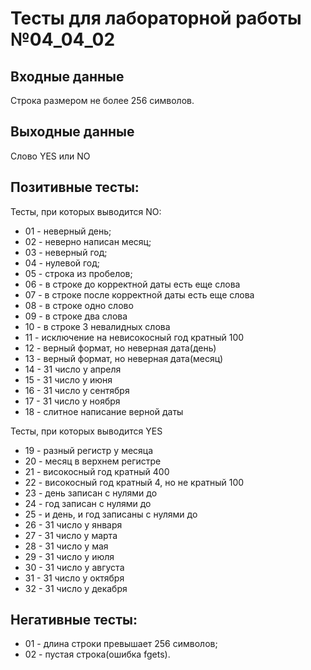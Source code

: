 # Тесты для лабораторной работы №04_04_02

## Входные данные
Строка размером не более 256 символов.

## Выходные данные
Слово YES или NO

## Позитивные тесты:
Тесты, при которых выводится NO:
- 01 - неверный день;
- 02 - неверно написан месяц;
- 03 - неверный год;
- 04 - нулевой год;
- 05 - строка из пробелов;
- 06 - в строке до корректной даты есть еще слова 
- 07 - в строке после корректной даты есть еще слова
- 08 - в строке одно слово
- 09 - в строке два слова
- 10 - в строке 3 невалидных слова
- 11 - исключение на невисокосный год кратный 100
- 12 - верный формат, но неверная дата(день)
- 13 - верный формат, но неверная дата(месяц)
- 14 - 31 число у апреля
- 15 - 31 число у июня
- 16 - 31 число у сентября
- 17 - 31 число у ноября
- 18 - слитное написание верной даты


Тесты, при которых выводится YES
- 19 - разный регистр у месяца
- 20 - месяц в верхнем регистре
- 21 - високосный год кратный 400
- 22 - високосный год кратный 4, но не кратный 100
- 23 - день записан с нулями до
- 24 - год записан с нулями до
- 25 - и день, и год записаны с нулями до
- 26 - 31 число у января
- 27 - 31 число у марта
- 28 - 31 число у мая
- 29 - 31 число у июля
- 30 - 31 число у августа
- 31 - 31 число у октября
- 32 - 31 число у декабря

## Негативные тесты:

- 01 - длина строки превышает 256 символов;
- 02 - пустая строка(ошибка fgets).
